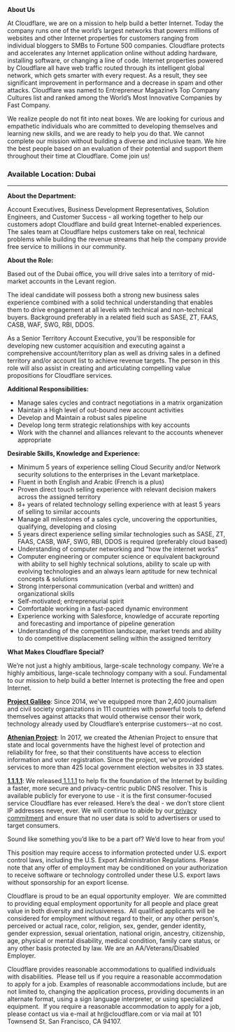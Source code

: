 <div class="content-intro">
	<div><strong>About Us</strong></div>
	<div>
		<p>At Cloudflare, we are on a mission to help build a better Internet. Today the company runs one of the world’s largest networks that powers millions of websites and other Internet properties for customers ranging from individual bloggers to SMBs to Fortune 500 companies. Cloudflare protects and accelerates any Internet application online without adding hardware, installing software, or changing a line of code. Internet properties powered by Cloudflare all have web traffic routed through its intelligent global network, which gets smarter with every request. As a result, they see significant improvement in performance and a decrease in spam and other attacks. Cloudflare was named to Entrepreneur Magazine’s Top Company Cultures list and ranked among the World’s Most Innovative Companies by Fast Company.&nbsp;</p>
		<p><span style="font-weight: 400;">We realize people do not fit into neat boxes. We are looking for curious and empathetic individuals who are committed to developing themselves and learning new skills, and we are ready to help you do that. We cannot complete our mission without building a diverse and inclusive team. We hire the best people based on an evaluation of their potential and support them throughout their time at Cloudflare. Come join us!&nbsp;</span></p>
	</div>
</div>
<h3><strong>Available Location: Dubai<br></strong></h3>
<hr>
<p><strong>About the Department:</strong></p>
<p>Account Executives, Business Development Representatives, Solution Engineers, and Customer Success - all working together to help our customers adopt Cloudflare and build great Internet-enabled experiences. The sales team at Cloudflare helps customers take on real, technical problems while building the revenue streams that help the company provide free service to millions in our community.</p>
<p><strong>About the Role:</strong></p>
<p>Based out of the Dubai office, you will drive sales into a territory of mid-market accounts in the Levant region.</p>
<p>The ideal candidate will possess both a strong new business sales experience combined with a solid technical understanding that enables them to drive engagement at all levels with technical and non-technical buyers. Background preferably in a related field such as SASE, ZT, FAAS, CASB, WAF, SWG, RBI, DDOS.</p>
<p>As a Senior Territory Account Executive, you'll be responsible for developing new customer acquisition and executing against a comprehensive account/territory plan as well as driving sales in a defined territory and/or account list to achieve revenue targets. The person in this role will also assist in creating and articulating compelling value propositions for Cloudflare services.</p>
<p><strong>Additional Responsibilities:</strong></p>
<ul>
	<li>Manage sales cycles and contract negotiations in a matrix organization</li>
	<li>Maintain a High level of out-bound new account activities</li>
	<li>Develop and Maintain a robust sales pipeline</li>
	<li>Develop long term strategic relationships with key accounts</li>
	<li>Work with the channel and alliances relevant to the accounts whenever appropriate</li>
</ul>
<p><strong>Desirable Skills, Knowledge and Experience:</strong></p>
<ul>
	<li>Minimum 5 years of experience selling Cloud Security and/or Network security solutions to the enterprises in the Levant marketplace.</li>
	<li>Fluent in both English and Arabic (French is a plus)</li>
	<li>Proven direct touch selling experience with relevant decision makers across the assigned territory&nbsp;&nbsp;&nbsp;</li>
	<li>8+ years of related technology selling experience with at least 5 years of selling to similar accounts</li>
	<li>Manage all milestones of a sales cycle, uncovering the opportunities, qualifying, developing and closing</li>
	<li>5 years direct experience selling similar technologies such as SASE, ZT, FAAS, CASB, WAF, SWG, RBI, DDOS is required (preferably cloud based)</li>
	<li>Understanding of computer networking and “how the internet works”</li>
	<li>Computer engineering or computer science or equivalent background with ability to sell highly technical solutions, ability to scale up with evolving technologies and an always learn aptitude for new technical concepts &amp; solutions&nbsp;</li>
	<li>Strong interpersonal communication (verbal and written) and organizational skills</li>
	<li>Self-motivated; entrepreneurial spirit</li>
	<li>Comfortable working in a fast-paced dynamic environment</li>
	<li>Experience working with Salesforce, knowledge of accurate reporting and forecasting and importance of pipeline generation</li>
	<li>Understanding of the competition landscape, market trends and ability to do competitive displacement selling within the assigned territory</li>
</ul>
<div id="te-floating-button-container"></div>
<div id="te-floating-button-container"></div>
<div class="content-conclusion">
	<p><strong>What Makes Cloudflare Special?</strong></p>
	<p><span style="font-weight: 400;">We’re not just a highly ambitious, large-scale technology company. We’re a highly ambitious, large-scale technology company with a soul. Fundamental to our mission to help build a better Internet is protecting the free and open Internet.</span></p>
	<p><a href="https://blog.cloudflare.com/protecting-free-expression-online/"><strong>Project Galileo</strong></a><span style="font-weight: 400;">: Since 2014, we've equipped more than 2,400 journalism and civil society organizations in 111 countries with powerful tools to defend themselves against attacks that would otherwise censor their work, technology already used by Cloudflare’s enterprise customers--at no cost.</span></p>
	<p><strong><a href="https://www.cloudflare.com/athenian/">Athenian Project</a></strong><span style="font-weight: 400;">: In 2017, we created the Athenian Project to ensure that state and local governments have the highest level of protection and reliability for free, so that their constituents have access to election information and voter registration. Since the project, we've provided services to more than 425 local government election websites in 33 states.</span></p>
	<p><a href="https://1.1.1.1/"><strong>1.1.1.1</strong></a><span style="font-weight: 400;">: We released</span><a href="https://1.1.1.1/"> <span style="font-weight: 400;">1.1.1.1</span></a><span style="font-weight: 400;"> to help fix the foundation of the Internet by building a faster, more secure and privacy-centric public DNS resolver. This is available publicly for everyone to use - it is the first consumer-focused service Cloudflare has ever released. Here’s the deal - we don’t store client IP addresses never, ever. We will continue to abide by our</span><a href="https://developers.cloudflare.com/1.1.1.1/privacy/public-dns-resolver"> privacy commitment</a><span style="font-weight: 400;"> and ensure that no user data is sold to advertisers or used to target consumers.</span></p>
	<p><span style="font-weight: 400;">Sound like something you’d like to be a part of? We’d love to hear from you!</span></p>
	<p><span style="font-weight: 400;">This position may require access to information protected under U.S. export control laws, including the U.S. Export Administration Regulations. Please note that any offer of employment may be conditioned on your authorization to receive software or technology controlled under these U.S. export laws without sponsorship for an export license.</span></p>
	<p><span style="font-weight: 400;">Cloudflare is proud to be an equal opportunity employer. &nbsp;We are committed to providing equal employment opportunity for all people and place great value in both diversity and inclusiveness. &nbsp;All qualified applicants will be considered for employment without regard to their, or any other person's, perceived or actual</span> <span style="font-weight: 400;">race, color, religion, sex, gender, gender identity, gender expression, sexual orientation, national origin, ancestry, citizenship, age, physical or mental disability, medical condition, family care status, or any other basis protected by law. </span><span style="font-weight: 400;">We are an AA/Veterans/Disabled Employer.</span></p>
	<p><span style="font-weight: 400;">Cloudflare provides reasonable accommodations to qualified individuals with disabilities. &nbsp;Please tell us if you require a reasonable accommodation to apply for a job. Examples of reasonable accommodations include, but are not limited to, changing the application process, providing documents in an alternate format, using a sign language interpreter, or using specialized equipment. &nbsp;If you require a reasonable accommodation to apply for a job, please contact us via e-mail at </span><span style="font-weight: 400;">hr@cloudflare.com</span><span style="font-weight: 400;"> or via mail at 101 Townsend St. San Francisco, CA 94107.</span></p>
</div>